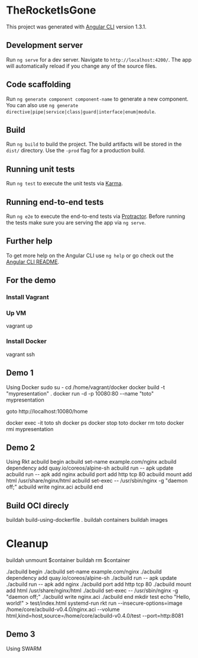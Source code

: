 # TheRocketIsGone

This project was generated with [Angular CLI](https://github.com/angular/angular-cli) version 1.3.1.

## Development server

Run `ng serve` for a dev server. Navigate to `http://localhost:4200/`. The app will automatically reload if you change any of the source files.

## Code scaffolding

Run `ng generate component component-name` to generate a new component. You can also use `ng generate directive|pipe|service|class|guard|interface|enum|module`.

## Build

Run `ng build` to build the project. The build artifacts will be stored in the `dist/` directory. Use the `-prod` flag for a production build.

## Running unit tests

Run `ng test` to execute the unit tests via [Karma](https://karma-runner.github.io).

## Running end-to-end tests

Run `ng e2e` to execute the end-to-end tests via [Protractor](http://www.protractortest.org/).
Before running the tests make sure you are serving the app via `ng serve`.

## Further help

To get more help on the Angular CLI use `ng help` or go check out the [Angular CLI README](https://github.com/angular/angular-cli/blob/master/README.md).


## For the demo

### Install Vagrant

### Up VM

vagrant up

### Install Docker

vagrant ssh

## Demo 1
Using Docker
sudo su -
cd /home/vagrant/docker
docker build -t "mypresentation" .
docker run -d -p 10080:80 --name "toto" mypresentation

goto http://localhost:10080/home

docker exec -it toto sh
docker ps
docker stop toto
docker rm toto
docker rmi  mypresentation

## Demo 2
Using Rkt
acbuild begin
acbuild set-name example.com/nginx
acbuild dependency add quay.io/coreos/alpine-sh
acbuild run -- apk update
acbuild run -- apk add nginx
acbuild port add http tcp 80
acbuild mount add html /usr/share/nginx/html
acbuild set-exec -- /usr/sbin/nginx -g "daemon off;"
acbuild write nginx.aci
acbuild end


## Build OCI direcly
buildah build-using-dockerfile .
buildah containers
buildah images

# Cleanup
buildah unmount $container
buildah rm $container

./acbuild begin
./acbuild set-name example.com/nginx
./acbuild dependency add quay.io/coreos/alpine-sh
./acbuild run -- apk update
./acbuild run -- apk add nginx
./acbuild port add http tcp 80
./acbuild mount add html /usr/share/nginx/html
./acbuild set-exec -- /usr/sbin/nginx -g "daemon off;"
./acbuild write nginx.aci
./acbuild end
mkdir test
echo "Hello, world!" > test/index.html
systemd-run rkt run --insecure-options=image /home/core/acbuild-v0.4.0/nginx.aci --volume html,kind=host,source=/home/core/acbuild-v0.4.0/test --port=http:8081

## Demo 3
Using SWARM
